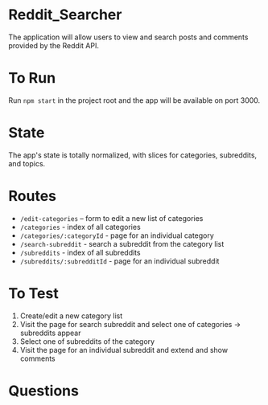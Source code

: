 # Reddit_Searcher

The application will allow users to view and search posts and comments provided by the Reddit API.

# To Run

Run `npm start` in the project root and the app will be available on port 3000.

# State

The app's state is totally normalized, with slices for categories, subreddits, and topics.

# Routes

- `/edit-categories` – form to edit a new list of
  categories
- `/categories` - index of all categories
- `/categories/:categoryId` - page for an individual category
- `/search-subreddit` - search a subreddit from the category list
- `/subreddits` - index of all subreddits
- `/subreddits/:subredditId` - page for an individual subreddit

# To Test

1. Create/edit a new category list
2. Visit the page for search subreddit and select one of categories -> subreddits appear
3. Select one of subreddits of the category
4. Visit the page for an individual subreddit and extend and show comments

# Questions
